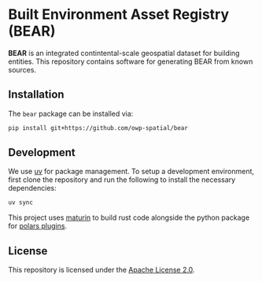 # Built Environment Asset Registry (BEAR)

**BEAR** is an integrated contintental-scale geospatial dataset for building entities.
This repository contains software for generating BEAR from known sources.

## Installation

The `bear` package can be installed via:

```bash
pip install git+https://github.com/owp-spatial/bear
```

## Development

We use [uv](https://docs.astral.sh/uv/) for package management. To setup a development environment,
first clone the repository and run the following to install the necessary dependencies:

```bash
uv sync
```

This project uses [maturin](https://github.com/PyO3/maturin) to build rust code alongside the python
package for [polars plugins](https://docs.pola.rs/user-guide/plugins/).

## License

This repository is licensed under the [Apache License 2.0](LICENSE).
